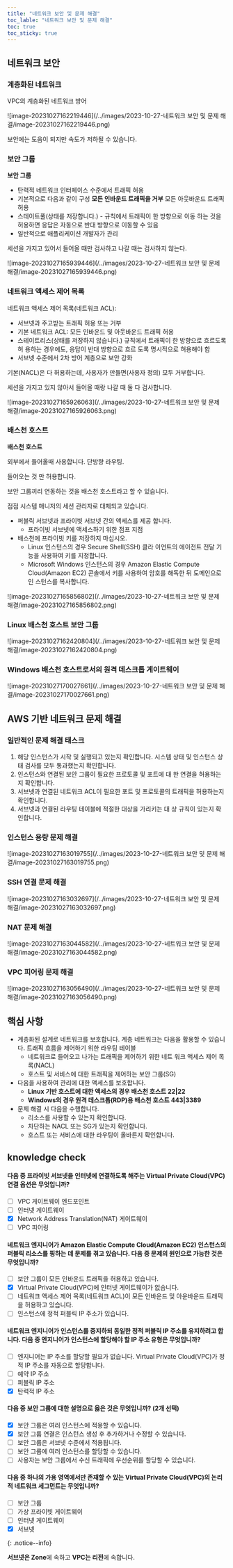 ```yaml
---
title: "네트워크 보안 및 문제 해결"
toc_lable: "네트워크 보안 및 문제 해결"
toc: true
toc_sticky: true
---
```


## 네트워크 보안

### 계층화된 네트워크

VPC의 계층화된 네트워크 방어

![image-20231027162219446](/../images/2023-10-27-네트워크 보안 및 문제 해결/image-20231027162219446.png)

보안에는 도움이 되지만 속도가 저하될 수 있습니다.

### 보안 그룹

**보안 그룹**

- 탄력적 네트워크 인터페이스 수준에서 트래픽 허용 
- 기본적으로 다음과 같이 구성 **모든 인바운드 트래픽을 거부** 모든 아웃바운드 트래픽 허용 
- 스테이트풀(상태를 저장합니다.) - 규칙에서 트래픽이 한 방향으로 이동 하는 것을 허용하면 응답은 자동으로 반대 방향으로 이동할 수 있음 
- 일반적으로 애플리케이션 개발자가 관리

세션을 가지고 있어서 들어올 때만 검사하고 나갈 때는 검사하지 않는다.

![image-20231027165939446](/../images/2023-10-27-네트워크 보안 및 문제 해결/image-20231027165939446.png)

### 네트워크 액세스 제어 목록

네트워크 액세스 제어 목록(네트워크 ACL):

- 서브넷과 주고받는 트래픽 허용 또는 거부 
- 기본 네트워크 ACL: 모든 인바운드 및 아웃바운드 트래픽 허용 
- 스테이트리스(상태를 저장하지 않습니다.) 규칙에서 트래픽이 한 방향으로 흐르도록 허 용하는 경우에도, 응답이 반대 방향으로 흐르 도록 명시적으로 허용해야 함 
- 서브넷 수준에서 2차 방어 계층으로 보안 강화

기본(NACL)은 다 허용하는데, 사용자가 만들면(사용자 정의) 모두 거부합니다.

세션을 가지고 있지 않아서 들어올 때랑 나갈 때 둘 다 검사합니다.

![image-20231027165926063](/../images/2023-10-27-네트워크 보안 및 문제 해결/image-20231027165926063.png)

### 배스천 호스트

**배스천 호스트**

외부에서 들어올때 사용합니다. 단방향 라우팅.

들어오는 것 만 허용합니다. 

보안 그룹끼리 연동하는 것을 배스천 호스트라고 할 수 있습니다.

점점 시스템 매니저의 세션 관리자로 대체되고 있습니다.

- 퍼블릭 서브넷과 프라이빗 서브넷 간의 액세스를 제공 합니다. 
  - 프라이빗 서브넷에 액세스하기 위한 점프 지점 
- 배스천에 프라이빗 키를 저장하지 마십시오. 
  - Linux 인스턴스의 경우 Secure Shell(SSH) 클라 이언트의 에이전트 전달 기능을 사용하여 키를 지정합니다. 
  - Microsoft Windows 인스턴스의 경우 Amazon Elastic Compute Cloud(Amazon EC2) 콘솔에서 키를 사용하여 암호를 해독한 뒤 도메인으로 인 스턴스를 복사합니다.

![image-20231027165856802](/../images/2023-10-27-네트워크 보안 및 문제 해결/image-20231027165856802.png)

### Linux 배스천 호스트 보안 그룹

![image-20231027162420804](/../images/2023-10-27-네트워크 보안 및 문제 해결/image-20231027162420804.png)

### Windows 배스천 호스트로서의 원격 데스크톱 게이트웨이

![image-20231027170027661](/../images/2023-10-27-네트워크 보안 및 문제 해결/image-20231027170027661.png)

## AWS 기반 네트워크 문제 해결

### 일반적인 문제 해결 태스크

1. 해당 인스턴스가 시작 및 실행되고 있는지 확인합니다. 시스템 상태 및 인스턴스 상태 검사를 모두 통과했는지 확인합니다. 
2. 인스턴스와 연결된 보안 그룹이 필요한 프로토콜 및 포트에 대 한 연결을 허용하는지 확인합니다. 
3. 서브넷과 연결된 네트워크 ACL이 필요한 포트 및 프로토콜의 트래픽을 허용하는지 확인합니다. 
4. 서브넷과 연결된 라우팅 테이블에 적절한 대상을 가리키는 대 상 규칙이 있는지 확인합니다.

### 인스턴스 용량 문제 해결

![image-20231027163019755](/../images/2023-10-27-네트워크 보안 및 문제 해결/image-20231027163019755.png)

### SSH 연결 문제 해결

![image-20231027163032697](/../images/2023-10-27-네트워크 보안 및 문제 해결/image-20231027163032697.png)

### NAT 문제 해결

![image-20231027163044582](/../images/2023-10-27-네트워크 보안 및 문제 해결/image-20231027163044582.png)

### VPC 피어링 문제 해결

![image-20231027163056490](/../images/2023-10-27-네트워크 보안 및 문제 해결/image-20231027163056490.png)

## 핵심 사항

- 계층화된 설계로 네트워크를 보호합니다. 계층 네트워크는 다음을 활용할 수 있습니다. 트래픽 흐름을 제어하기 위한 라우팅 테이블 
  - 네트워크로 들어오고 나가는 트래픽을 제어하기 위한 네트 워크 액세스 제어 목록(NACL) 
  - 호스트 및 서비스에 대한 트래픽을 제어하는 보안 그룹(SG) 
- 다음을 사용하여 관리에 대한 액세스를 보호합니다. 
  - **Linux 기반 호스트에 대한 액세스의 경우 배스천 호스트   22\|22**
  - **Windows의 경우 원격 데스크톱(RDP)용 배스천 호스트    443\|3389**
- 문제 해결 시 다음을 수행합니다. 
  - 리소스를 사용할 수 있는지 확인합니다. 
  - 차단하는 NACL 또는 SG가 있는지 확인합니다. 
  - 호스트 또는 서비스에 대한 라우팅이 올바른지 확인합니다.

## knowledge check

#### 다음 중 프라이빗 서브넷을 인터넷에 연결하도록 해주는 Virtual Private Cloud(VPC) 연결 옵션은 무엇입니까?

- [ ] VPC 게이트웨이 엔드포인트
- [ ] 인터넷 게이트웨이
- [x] Network Address Translation(NAT) 게이트웨이
- [ ] VPC 피어링

#### 네트워크 엔지니어가 Amazon Elastic Compute Cloud(Amazon EC2) 인스턴스의 퍼블릭 리소스를 핑하는 데 문제를 겪고 있습니다. 다음 중 문제의 원인으로 가능한 것은 무엇입니까?

 

- [ ] 보안 그룹이 모든 인바운드 트래픽을 허용하고 있습니다.
- [x] Virtual Private Cloud(VPC)에 인터넷 게이트웨이가 없습니다.
- [ ] 네트워크 액세스 제어 목록(네트워크 ACL)이 모든 인바운드 및 아운바운드 트래픽을 허용하고 있습니다.
- [ ] 인스턴스에 정적 퍼블릭 IP 주소가 있습니다.

#### 네트워크 엔지니어가 인스턴스를 중지하되 동일한 정적 퍼블릭 IP 주소를 유지하려고 합니다. 다음 중 엔지니어가 인스턴스에 할당해야 할 IP 주소 유형은 무엇입니까?

 

- [ ] 엔지니어는 IP 주소를 할당할 필요가 없습니다. Virtual Private Cloud(VPC)가 정적 IP 주소를 자동으로 할당합니다.
- [ ] 예약 IP 주소
- [ ] 퍼블릭 IP 주소
- [x] 탄력적 IP 주소

#### 다음 중 보안 그룹에 대한 설명으로 옳은 것은 무엇입니까? (2개 선택)

 

- [x] 보안 그룹은 여러 인스턴스에 적용할 수 있습니다.
- [x] 보안 그룹 연결은 인스턴스 생성 후 추가하거나 수정할 수 있습니다.
- [ ] 보안 그룹은 서브넷 수준에서 적용됩니다.
- [ ] 보안 그룹에 여러 인스턴스를 할당할 수 있습니다.
- [ ] 사용자는 보안 그룹에서 수신 트래픽에 우선순위를 할당할 수 있습니다.

#### 다음 중 하나의 가용 영역에서만 존재할 수 있는 Virtual Private Cloud(VPC)의 논리적 네트워크 세그먼트는 무엇입니까?

- [ ] 보안 그룹
- [ ] 가상 프라이빗 게이트웨이
- [ ] 인터넷 게이트웨이
- [x] 서브넷

{: .notice--info}

**서브넷은 Zone**에 속하고 **VPC는 리전**에 속합니다.